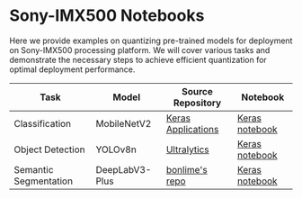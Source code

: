 # Sony-IMX500 Notebooks

Here we provide examples on quantizing pre-trained models for deployment on Sony-IMX500 processing platform.
We will cover various tasks and demonstrate the necessary steps to achieve efficient quantization for optimal
deployment performance.
  
  | Task                                                            | Model          | Source Repository                                                   | Notebook                                                                                                |
  |-----------------------------------------------------------------|----------------|---------------------------------------------------------------------|---------------------------------------------------------------------------------------------------------|
  | Classification                                                  | MobileNetV2    | [Keras Applications](https://keras.io/api/applications/)            | [Keras notebook](model_optimization/tutorials/notebooks/keras/ptq/example_keras_imagenet.ipynb)         |
  | Object Detection                                                | YOLOv8n        | [Ultralytics](https://github.com/ultralytics/ultralytics)           | [Keras notebook](model_optimization/tutorials/notebooks/keras/ptq/keras_yolov8n_for_imx500.ipynb)       | 
  | Semantic Segmentation                                           | DeepLabV3-Plus | [bonlime's repo](https://github.com/bonlime/keras-deeplab-v3-plus)  | [Keras notebook](model_optimization/tutorials/notebooks/keras/ptq/keras_deeplabv3plus_for_imx500.ipynb) |

